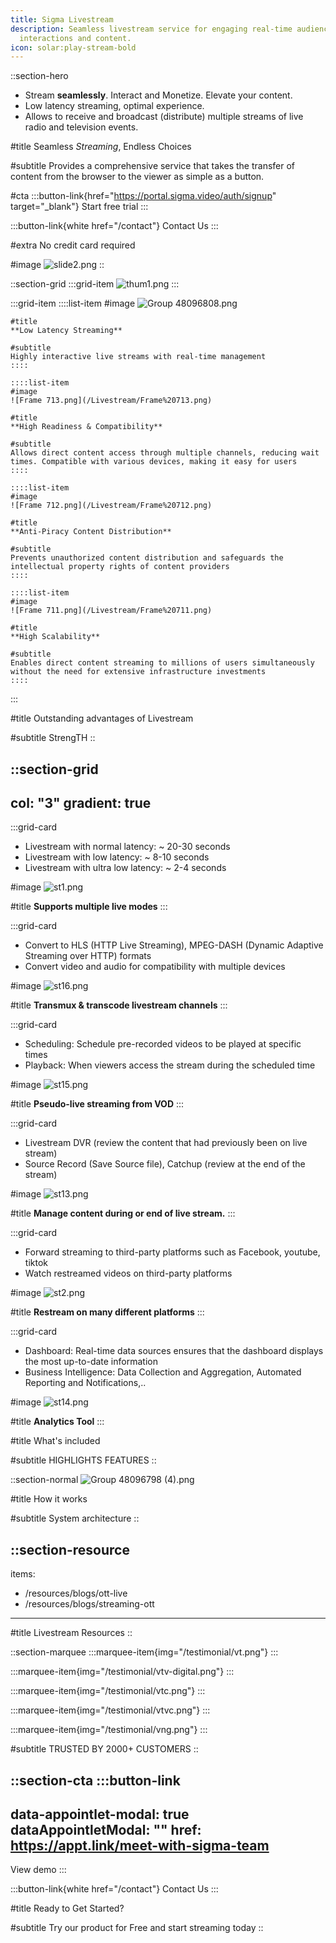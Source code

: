 ```yaml
---
title: Sigma Livestream
description: Seamless livestream service for engaging real-time audience
  interactions and content.
icon: solar:play-stream-bold
---
```


::section-hero
- Stream **seamlessly**. Interact and Monetize. Elevate your content.
- Low latency streaming, optimal experience.
- Allows to receive and broadcast (distribute) multiple streams of live radio and television events.

#title
Seamless *Streaming*, Endless Choices

#subtitle
Provides a comprehensive service that takes the transfer of content from the browser to the viewer as simple as a button.

#cta
  :::button-link{href="https://portal.sigma.video/auth/signup" target="_blank"}
  Start free trial
  :::

  :::button-link{white href="/contact"}
  Contact Us
  :::

#extra
No credit card required

#image
![slide2.png](/Livestream/slide2.png)
::

::section-grid
  :::grid-item
  ![thum1.png](/Livestream/thum1.png)
  :::

  :::grid-item
    ::::list-item
    #image
    ![Group 48096808.png](/Livestream/Group%2048096808.png)
    
    #title
    **Low Latency Streaming**
    
    #subtitle
    Highly interactive live streams with real-time management
    ::::
  
    ::::list-item
    #image
    ![Frame 713.png](/Livestream/Frame%20713.png)
    
    #title
    **High Readiness & Compatibility**
    
    #subtitle
    Allows direct content access through multiple channels, reducing wait times. Compatible with various devices, making it easy for users
    ::::
  
    ::::list-item
    #image
    ![Frame 712.png](/Livestream/Frame%20712.png)
    
    #title
    **Anti-Piracy Content Distribution**
    
    #subtitle
    Prevents unauthorized content distribution and safeguards the intellectual property rights of content providers
    ::::
  
    ::::list-item
    #image
    ![Frame 711.png](/Livestream/Frame%20711.png)
    
    #title
    **High Scalability**
    
    #subtitle
    Enables direct content streaming to millions of users simultaneously without the need for extensive infrastructure investments
    ::::
  :::

#title
Outstanding advantages of Livestream

#subtitle
StrengTH
::

::section-grid
---
col: "3"
gradient: true
---
  :::grid-card
  - Livestream with normal latency: \~ 20-30 seconds
  - Livestream with low latency: \~ 8-10 seconds
  - Livestream with ultra low latency: \~ 2-4 seconds
  
  #image
  ![st1.png](/Livestream/st1.png)
  
  #title
  **Supports multiple live modes**
  :::

  :::grid-card
  - Convert to HLS (HTTP Live Streaming), MPEG-DASH (Dynamic Adaptive Streaming over HTTP) formats
  - Convert video and audio for compatibility with multiple devices
  
  #image
  ![st16.png](/Livestream/st16.png)
  
  #title
  **Transmux & transcode livestream channels**
  :::

  :::grid-card
  - Scheduling: Schedule pre-recorded videos to be played at specific times
  - Playback: When viewers access the stream during the scheduled time
  
  #image
  ![st15.png](/Livestream/st15.png)
  
  #title
  **Pseudo-live streaming from VOD**
  :::

  :::grid-card
  - Livestream DVR (review the content that had previously been on live stream)
  - Source Record (Save Source file), Catchup (review at the end of the stream)
  
  #image
  ![st13.png](/Livestream/st13.png)
  
  #title
  **Manage content during or end of live stream.**
  :::

  :::grid-card
  - Forward streaming to third-party platforms such as Facebook, youtube, tiktok
  - Watch restreamed videos on third-party platforms
  
  #image
  ![st2.png](/Livestream/st2.png)
  
  #title
  **Restream on many different platforms**
  :::

  :::grid-card
  - Dashboard: Real-time data sources ensures that the dashboard displays the most up-to-date information
  - Business Intelligence: Data Collection and Aggregation, Automated Reporting and Notifications,..
  
  #image
  ![st14.png](/Livestream/st14.png)
  
  #title
  **Analytics Tool**
  :::

#title
What's included

#subtitle
HIGHLIGHTS FEATURES
::

::section-normal
![Group 48096798 (4).png](/Livestream/Group%2048096798%20\(4\).png)

#title
How it works

#subtitle
System architecture
::

::section-resource
---
items:
  - /resources/blogs/ott-live
  - /resources/blogs/streaming-ott
---
#title
Livestream Resources
::

::section-marquee
  :::marquee-item{img="/testimonial/vt.png"}
  :::

  :::marquee-item{img="/testimonial/vtv-digital.png"}
  :::

  :::marquee-item{img="/testimonial/vtc.png"}
  :::

  :::marquee-item{img="/testimonial/vtvc.png"}
  :::

  :::marquee-item{img="/testimonial/vng.png"}
  :::

#subtitle
TRUSTED BY 2000+ CUSTOMERS
::

::section-cta
  :::button-link
  ---
  data-appointlet-modal: true
  dataAppointletModal: ""
  href: https://appt.link/meet-with-sigma-team
  ---
  View demo
  :::

  :::button-link{white href="/contact"}
  Contact Us
  :::

#title
Ready to Get Started?

#subtitle
Try our product for Free and start streaming today
::
